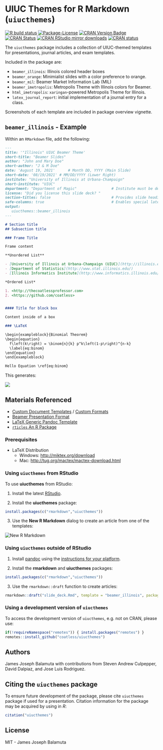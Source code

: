 
# UIUC Themes for R Markdown (`uiucthemes`)

<!-- badges: start -->

[![R build
status](https://github.com/coatless/uiucthemes/workflows/R-CMD-check/badge.svg)](https://github.com/coatless/uiucthemes/actions)
[![Package-License](http://img.shields.io/badge/license-MIT-brightgreen.svg?style=flat)](https://opensource.org/licenses/MIT)
[![CRAN Version
Badge](http://www.r-pkg.org/badges/version/uiucthemes)](https://cran.r-project.org/package=uiucthemes)
[![CRAN
Status](https://cranchecks.info/badges/worst/uiucthemes)](https://cran.r-project.org/web/checks/check_results_uiucthemes.html)
[![CRAN RStudio mirror
downloads](http://cranlogs.r-pkg.org/badges/uiucthemes)](http://www.r-pkg.org/pkg/uiucthemes)
[![CRAN
status](https://www.r-pkg.org/badges/version/uiucthemes)](https://CRAN.R-project.org/package=uiucthemes)
<!-- badges: end -->

The `uiucthemes` package includes a collection of UIUC-themed templates
for presentations, journal articles, and exam templates.

Included in the package are:

-   `beamer_illinois`: Illinois colored header boxes
-   `beamer_orange`: Minimialist slides with a color preference to
    orange.
-   `beamer_mil`: Beamer Market Information Lab (MIL)
-   `beamer_imetropolis`: Metropolis Theme with Illinois colors for
    Beamer.
-   `html_imetropolis`: `xaringan`-powered Metropolis Theme for
    Illinois.
-   `latex_journal_report`: initial implementation of a journal entry
    for a class.

Screenshots of each template are included in package overview vignette.

## `beamer_illinois` - Example

Within an `RMarkdown` file, add the following:

``` md
---
title: '"Illinois" UIUC Beamer Theme'
short-title: "Beamer Slides"
author: "John and Mary Doe"
short-author: "J & M Doe"
date: 'August 19, 2021'      # Month DD, YYYY (Main Slide)
short-date: '08/19/2021' # MM/DD/YYYY (Lower Right)
institute: "University of Illinois at Urbana-Champaign"
short-institute: "UIUC"
department: "Department of Magic"                # Institute must be defined
license: "Did you license this slide deck? "
section-titles: false                            # Provides slide headings
safe-columns: true                               # Enables special latex macros for columns.
output: 
   uiucthemes::beamer_illinois
---

# Section title     
## Subsection title 

### Frame Title

Frame content 

**Unordered List**

- [University of Illinois at Urbana-Champaign (UIUC)](http://illinois.edu)
- [Department of Statistics](http://www.stat.illinois.edu/)
- [Illinois Informatics Institute](http://www.informatics.illinois.edu/)

*Ordered List*

1. <http://thecoatlessprofessor.com>
2. <https://github.com/coatless>


#### Title for block box

Content inside of a box 

### \LaTeX

\begin{exampleblock}{Binomial Theorem}
\begin{equation} 
  f\left(k\right) = \binom{n}{k} p^k\left(1-p\right)^{n-k}
  \label{eq:binom}
\end{equation} 
\end{exampleblock}

Hello Equation \ref{eq:binom}
```

This generates:

![](https://raw.githubusercontent.com/illinois-r/uiucthemes/main/tools/readme/beamer_illinois_slide_example.png)

## Materials Referenced

-   [Custom Document
    Templates](http://rmarkdown.rstudio.com/developer_document_templates.html)
    / [Custom
    Formats](http://rmarkdown.rstudio.com/developer_custom_formats.html)
-   [Beamer Presentation
    Format](http://rmarkdown.rstudio.com/beamer_presentation_format.html)
-   [LaTeX Generic Pandoc
    Template](https://github.com/jgm/pandoc-templates/blob/db59a5e77b0a5629f0801eb82103814842f2e2ed/default.latex)
-   [`rticles` An R Package](https://github.com/rstudio/rticles)

### Prerequisites

-   LaTeX Distribution
    -   Windows: <http://miktex.org/download>
    -   Mac: <http://tug.org/mactex/mactex-download.html>

### Using `uiucthemes` from RStudio

To use **uiucthemes** from RStudio:

1.  Install the latest
    [RStudio](http://www.rstudio.com/products/rstudio/download/).

2.  Install the **uiucthemes** package:

``` r
install.packages(c("rmarkdown","uiucthemes"))
```

3.  Use the **New R Markdown** dialog to create an article from one of
    the templates:

![New R
Markdown](https://raw.githubusercontent.com/illinois-r/uiucthemes/main/tools/readme/uiucthemes.png)

### Using `uiucthemes` outside of RStudio

1.  Install [pandoc](http://johnmacfarlane.net/pandoc/) using the
    [instructions for your
    platform](https://github.com/rstudio/rmarkdown/blob/bd5c509c888bfd309ef059ae6cbdeb408ec53d66/vignettes/pandoc.Rmd).

2.  Install the **rmarkdown** and **uiucthemes** packages:

``` r
install.packages(c("rmarkdown","uiucthemes"))
```

3.  Use the `rmarkdown::draft` function to create articles:

``` r
rmarkdown::draft("slide_deck.Rmd", template = "beamer_illinois", package = "uiucthemes")
```

### Using a development version of `uiucthemes`

To access the development version of `uiucthemes`, e.g. not on CRAN,
please use:

``` r
if(!requireNamespace("remotes")) { install.packages("remotes") }
remotes::install_github("coatless/uiucthemes")
```

## Authors

James Joseph Balamuta with contributions from Steven Andrew Culpepper,
David Dalpiaz, and Jose Luis Rodriguez.

## Citing the `uiucthemes` package

To ensure future development of the package, please cite `uiucthemes`
package if used for a presentation. Citation information for the package
may be acquired by using in *R*:

``` r
citation("uiucthemes")
```

## License

MIT - James Joseph Balamuta
